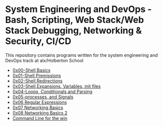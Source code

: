 # System Engineering and DevOps - Bash, Scripting, Web Stack/Web Stack Debugging, Networking & Security, CI/CD

This repository contains programs written for the system engineering and DevOps
track at alx/Holberton School

- [0x00-Shell,Basics](./0x00-shell_basics)
- [0x01-Shell,Premissions](./0x01-shell_permissions)
- [0x02-Shell,Redirections](./0x02-shell_redirections)
- [0x03-Shell,Expansions, Variables, init files](./0x03-shell_variables_expansions)
- [0x04-Loops, Conditionals and Parsing](./0x04-loops_conditions_and_parsing)
- [0x05-processes, and Signals](./0x05-processes_and_signals)
- [0x06 Regular Expressions](./0x06-regular_expressions)
- [0x07 Networking Basics](./0x07-networking_basics)
- [0x08 Networking Basics 2](./0x08-networking_basics_2)
- [Command Line for the win](./command_line_for_the_win)